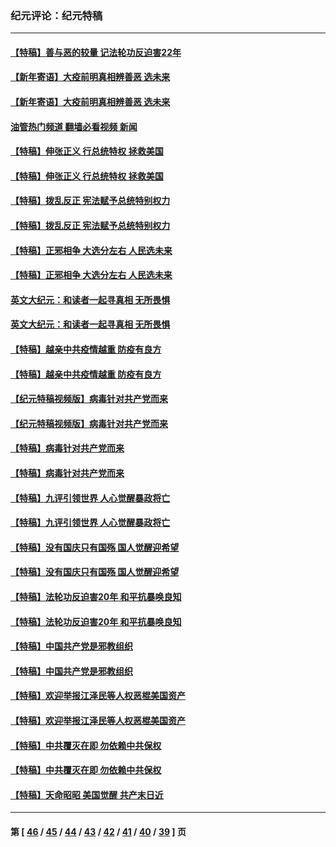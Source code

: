 ### 纪元评论：纪元特稿
---
#### [【特稿】善与恶的较量 记法轮功反迫害22年](../../pages/nsc424/n13086597.md?08250330) 
#### [【新年寄语】大疫前明真相辨善恶 选未来](../../pages/nsc424/n12660855.md?08250330) 
#### [【新年寄语】大疫前明真相辨善恶 选未来](../../pages/nsc424/n12660855.md?08250330) 
#### [油管热门频道 翻墙必看视频 新闻](ok?08250330)
#### [【特稿】伸张正义 行总统特权 拯救美国](../../pages/nsc424/n12616806.md?08250330) 
#### [【特稿】伸张正义 行总统特权 拯救美国](../../pages/nsc424/n12616806.md?08250330) 
#### [【特稿】拨乱反正 宪法赋予总统特别权力](../../pages/nsc424/n12598306.md?08250330) 
#### [【特稿】拨乱反正 宪法赋予总统特别权力](../../pages/nsc424/n12598306.md?08250330) 
#### [【特稿】正邪相争 大选分左右 人民选未来](../../pages/nsc424/n12545208.md?08250330) 
#### [【特稿】正邪相争 大选分左右 人民选未来](../../pages/nsc424/n12545208.md?08250330) 
#### [英文大纪元：和读者一起寻真相 无所畏惧](../../pages/nsc424/n12542027.md?08250330) 
#### [英文大纪元：和读者一起寻真相 无所畏惧](../../pages/nsc424/n12542027.md?08250330) 
#### [【特稿】越亲中共疫情越重 防疫有良方](../../pages/nsc424/n12042989.md?08250330) 
#### [【特稿】越亲中共疫情越重 防疫有良方](../../pages/nsc424/n12042989.md?08250330) 
#### [【纪元特稿视频版】病毒针对共产党而来](../../pages/nsc424/n11977328.md?08250330) 
#### [【纪元特稿视频版】病毒针对共产党而来](../../pages/nsc424/n11977328.md?08250330) 
#### [【特稿】病毒针对共产党而来](../../pages/nsc424/n11928818.md?08250330) 
#### [【特稿】病毒针对共产党而来](../../pages/nsc424/n11928818.md?08250330) 
#### [【特稿】九评引领世界 人心觉醒暴政将亡](../../pages/nsc424/n11660496.md?08250330) 
#### [【特稿】九评引领世界 人心觉醒暴政将亡](../../pages/nsc424/n11660496.md?08250330) 
#### [【特稿】没有国庆只有国殇 国人觉醒迎希望](../../pages/nsc424/n11549354.md?08250330) 
#### [【特稿】没有国庆只有国殇 国人觉醒迎希望](../../pages/nsc424/n11549354.md?08250330) 
#### [【特稿】法轮功反迫害20年 和平抗暴唤良知](../../pages/nsc424/n11389135.md?08250330) 
#### [【特稿】法轮功反迫害20年 和平抗暴唤良知](../../pages/nsc424/n11389135.md?08250330) 
#### [【特稿】中国共产党是邪教组织](../../pages/nsc424/n11355551.md?08250330) 
#### [【特稿】中国共产党是邪教组织](../../pages/nsc424/n11355551.md?08250330) 
#### [【特稿】欢迎举报江泽民等人权恶棍美国资产](../../pages/nsc424/n11303040.md?08250330) 
#### [【特稿】欢迎举报江泽民等人权恶棍美国资产](../../pages/nsc424/n11303040.md?08250330) 
#### [【特稿】中共覆灭在即 勿依赖中共保权](../../pages/nsc424/n11278510.md?08250330) 
#### [【特稿】中共覆灭在即 勿依赖中共保权](../../pages/nsc424/n11278510.md?08250330) 
#### [【特稿】天命昭昭 美国觉醒 共产末日近](../../pages/nsc424/n11150259.md?08250330) 

---
#### 第 [ [46](./46.md?08250330) / [45](./45.md?08250330) / [44](./44.md?08250330) / [43](./43.md?08250330) / [42](./42.md?08250330) / [41](./41.md?08250330) / [40](./40.md?08250330) / [39](./39.md?08250330) ] 页
